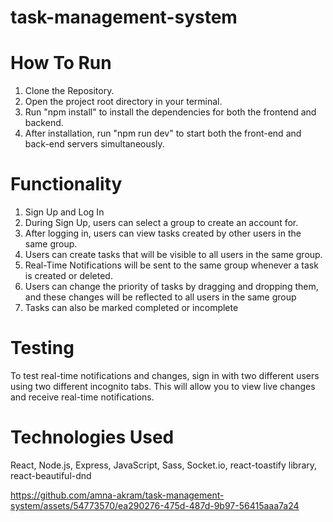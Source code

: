 # task-management-system
# How To Run
1. Clone the Repository.
2. Open the project root directory in your terminal.
3. Run "npm install" to install the dependencies for both the frontend and backend.
4. After installation, run "npm run dev" to start both the front-end and back-end servers simultaneously.

# Functionality
1. Sign Up and Log In
2. During Sign Up, users can select a group to create an account for.
3. After logging in, users can view tasks created by other users in the same group.
4. Users can create tasks that will be visible to all users in the same group.
5. Real-Time Notifications will be sent to the same group whenever a task is created or deleted.
6. Users can change the priority of tasks by dragging and dropping them, and these changes will be reflected to all users in the same group
7. Tasks can also be marked completed or incomplete

# Testing
To test real-time notifications and changes, sign in with two different users using two different incognito tabs. This will allow you to view live changes and receive real-time notifications.

# Technologies Used
React, Node.js, Express, JavaScript, Sass, Socket.io, react-toastify library, react-beautiful-dnd


https://github.com/amna-akram/task-management-system/assets/54773570/ea290276-475d-487d-9b97-56415aaa7a24

